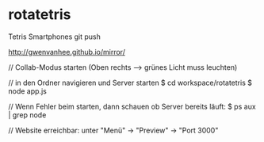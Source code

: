 rotatetris
======

Tetris Smartphones
git push


http://gwenvanhee.github.io/mirror/

// Collab-Modus starten (Oben rechts --> grünes Licht muss leuchten)

// in den Ordner navigieren und Server starten
$ cd workspace/rotatetris
$ node app.js

// Wenn Fehler beim starten, dann schauen ob Server bereits läuft:
$ ps aux | grep node

// Website erreichbar: unter "Menü" -> "Preview" -> "Port 3000"

